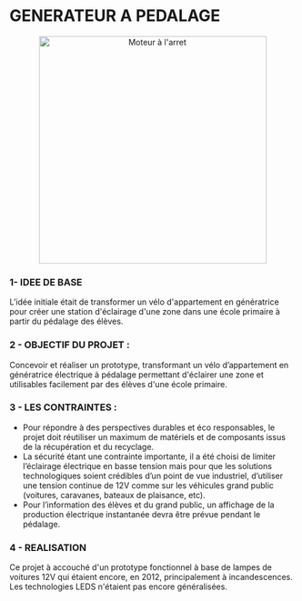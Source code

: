 # GENERATEUR A PEDALAGE
<p align="center">
<img src="Platine gyroscope.jpg" alt="Moteur à l'arret" height=400>

### 1- IDEE DE BASE
L’idée initiale était de transformer un vélo d'appartement en génératrice pour créer une station d'éclairage d'une zone dans une école primaire à partir du pédalage des élèves.

### 2 - OBJECTIF DU PROJET :
Concevoir et réaliser un prototype, transformant un vélo d’appartement en génératrice électrique à pédalage permettant d'éclairer une zone et utilisables facilement par des élèves d'une école primaire.

### 3 - LES CONTRAINTES :
- Pour répondre à des perspectives durables et éco responsables, le projet doit réutiliser un maximum de matériels et de composants issus de la récupération et du recyclage.
- La sécurité étant une contrainte importante, il a été choisi de limiter l’éclairage électrique en basse tension mais pour que les solutions technologiques soient crédibles d’un point de vue industriel, d’utiliser une tension continue de 12V comme sur les véhicules grand public (voitures, caravanes, bateaux de plaisance, etc).
- Pour l’information des élèves et du grand public, un affichage de la production électrique instantanée devra être prévue pendant le pédalage.

### 4 - REALISATION
Ce projet à accouché d'un prototype fonctionnel à base de lampes de voitures 12V qui étaient encore, en 2012, principalement à incandescences. Les technologies LEDS n'étaient pas encore généralisées.




